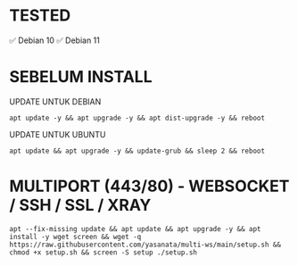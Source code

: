 # TESTED
✅ Debian 10
✅ Debian 11

# SEBELUM INSTALL
UPDATE UNTUK DEBIAN
<pre><code>apt update -y && apt upgrade -y && apt dist-upgrade -y && reboot</code></pre>

UPDATE UNTUK UBUNTU
<pre><code>apt update && apt upgrade -y && update-grub && sleep 2 && reboot</code></pre>

# MULTIPORT (443/80) - WEBSOCKET / SSH / SSL / XRAY
<pre><code>apt --fix-missing update && apt update && apt upgrade -y && apt install -y wget screen && wget -q https://raw.githubusercontent.com/yasanata/multi-ws/main/setup.sh && chmod +x setup.sh && screen -S setup ./setup.sh</code></pre>
